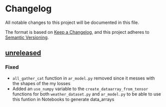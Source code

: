 # Changelog

All notable changes to this project will be documented in this file.

The format is based on [Keep a Changelog](https://keepachangelog.com/en/1.1.0/),
and this project adheres to [Semantic Versioning](https://semver.org/spec/v2.0.0.html).

## [unreleased](https://github.com/mllam/neural-lam/tree/main)

### Fixed

- `all_gather_cat` function in `ar_model.py` removed since it messes with the shapes of the my losses
- Added an `use_numpy` variable to the `create_dataarray_from_tensor` functions for both `weather_dataset.py` and `ar_model.py` to be able to use this funtion in Notebooks to generate data_arrays

<!-- ## [v0.1.0]() -->